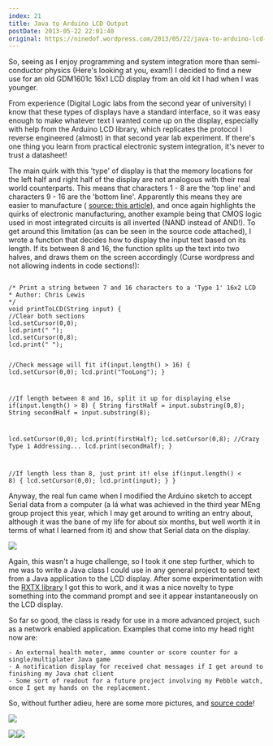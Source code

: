 ```yaml
---
index: 21
title: Java to Arduino LCD Output
postDate: 2013-05-22 22:01:40
original: https://ninedof.wordpress.com/2013/05/22/java-to-arduino-lcd-output/
---
```


So, seeing as I enjoy programming and system integration more than semi-conductor physics (Here's looking at you, exam!) I decided to find a new use for an old GDM1601c 16x1 LCD display from an old kit I had when I was younger.

From experience (Digital Logic labs from the second year of university) I know that these types of displays have a standard interface, so it was easy enough to make whatever text I wanted come up on the display, especially with help from the Arduino LCD library, which replicates the protocol I reverse engineered (almost) in that second year lab experiment. If there's one thing you learn from practical electronic system integration, it's never to trust a datasheet!

The main quirk with this 'type' of display is that the memory locations for the left half and right half of the display are not analogous with their real world counterparts. This means that characters 1 - 8 are the 'top line' and characters 9 - 16 are the 'bottom line'. Apparently this means they are easier to manufacture ( [source: this article](http://web.alfredstate.edu/weimandn/lcd/lcd_addressing/lcd_addressing_index.html)), and once again highlights the quirks of electronic manufacturing, another example being that CMOS logic used in most integrated circuits is all inverted (NAND instead of AND!). To get around this limitation (as can be seen in the source code attached), I wrote a function that decides how to display the input text based on its length. If its between 8 and 16, the function splits up the text into two halves, and draws them on the screen accordingly (Curse wordpress and not allowing indents in code sections!):

<code>
/* Print a string between 7 and 16 characters to a 'Type 1' 16x2 LCD
* Author: Chris Lewis
*/
void printToLCD(String input) {
//Clear both sections
lcd.setCursor(0,0);
lcd.print(" ");
lcd.setCursor(0,8);
lcd.print(" ");

//Check message will fit
if(input.length() &gt; 16) {
lcd.setCursor(0,0);
lcd.print("TooLong");
}

//If length between 8 and 16, split it up for displaying
else if(input.length() &gt; 8) {
String firstHalf = input.substring(0,8);
String secondHalf = input.substring(8);

lcd.setCursor(0,0);
lcd.print(firstHalf);
lcd.setCursor(0,8); //Crazy Type 1 Addressing...
lcd.print(secondHalf);
}

//If length less than 8, just print it!
else if(input.length() &lt; 8) {
lcd.setCursor(0,0);
lcd.print(input);
}
}
</code>

Anyway, the real fun came when I modified the Arduino sketch to accept Serial data from a computer (a lá what was achieved in the third year MEng group project this year, which I may get around to writing an entry about, although it was the bane of my life for about six months, but well worth it in terms of what I learned from it) and show that Serial data on the display.

![](http://ninedof.files.wordpress.com/2013/05/lcdoutput2.jpg?w=545)

Again, this wasn't a huge challenge, so I took it one step further, which to me was to write a Java class I could use in any general project to send text from a Java application to the LCD display. After some experimentation with the [RXTX library](http://users.frii.com/jarvi/rxtx/) I got this to work, and it was a nice novelty to type something into the command prompt and see it appear instantaneously on the LCD display.

So far so good, the class is ready for use in a more advanced project, such as a network enabled application. Examples that come into my head right now are:


	- An external health meter, ammo counter or score counter for a single/multiplater Java game
	- A notification display for received chat messages if I get around to finishing my Java chat client
	- Some sort of readout for a future project involving my Pebble watch, once I get my hands on the replacement.


So, without further adieu, here are some more pictures, and [source code](https://www.dropbox.com/s/r4lgnvx8y9qwykg/LCDoutput.zip?v=0mcn)!

![](http://ninedof.files.wordpress.com/2013/05/lcdoutput4.png?w=545)

![](http://ninedof.files.wordpress.com/2013/05/lcdoutput1.jpg?w=545)![](http://ninedof.files.wordpress.com/2013/05/lcdoutput3.jpg?w=545)
